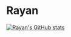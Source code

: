 # Rayan

[![Rayan's GitHub stats](https://github-readme-stats.vercel.app/api?username=riyanswat)](https://github.com/riyanswat/rayan)
